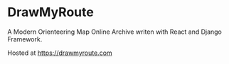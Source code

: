 # DrawMyRoute

A Modern Orienteering Map Online Archive writen with React and Django Framework.

Hosted at https://drawmyroute.com
